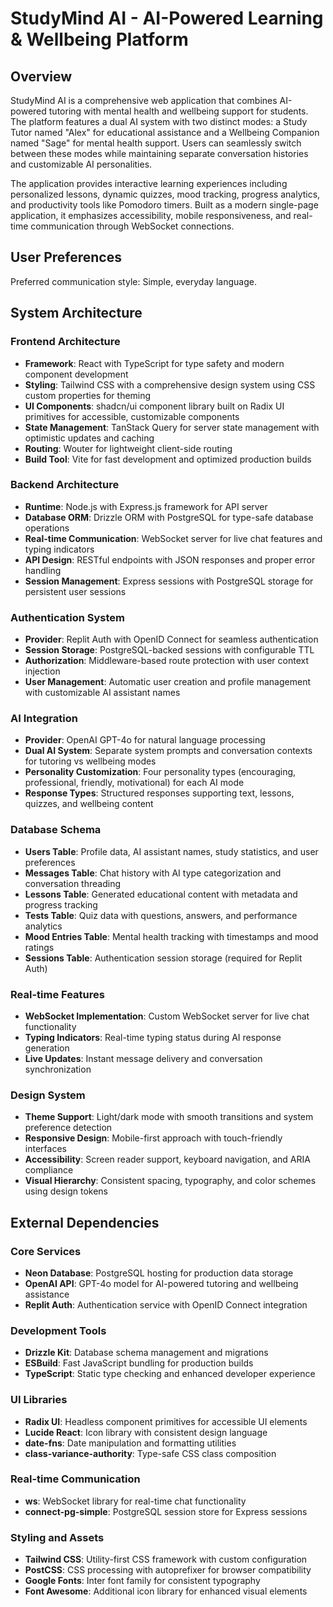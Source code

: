 # StudyMind AI - AI-Powered Learning & Wellbeing Platform

## Overview

StudyMind AI is a comprehensive web application that combines AI-powered tutoring with mental health and wellbeing support for students. The platform features a dual AI system with two distinct modes: a Study Tutor named "Alex" for educational assistance and a Wellbeing Companion named "Sage" for mental health support. Users can seamlessly switch between these modes while maintaining separate conversation histories and customizable AI personalities.

The application provides interactive learning experiences including personalized lessons, dynamic quizzes, mood tracking, progress analytics, and productivity tools like Pomodoro timers. Built as a modern single-page application, it emphasizes accessibility, mobile responsiveness, and real-time communication through WebSocket connections.

## User Preferences

Preferred communication style: Simple, everyday language.

## System Architecture

### Frontend Architecture
- **Framework**: React with TypeScript for type safety and modern component development
- **Styling**: Tailwind CSS with a comprehensive design system using CSS custom properties for theming
- **UI Components**: shadcn/ui component library built on Radix UI primitives for accessible, customizable components
- **State Management**: TanStack Query for server state management with optimistic updates and caching
- **Routing**: Wouter for lightweight client-side routing
- **Build Tool**: Vite for fast development and optimized production builds

### Backend Architecture
- **Runtime**: Node.js with Express.js framework for API server
- **Database ORM**: Drizzle ORM with PostgreSQL for type-safe database operations
- **Real-time Communication**: WebSocket server for live chat features and typing indicators
- **API Design**: RESTful endpoints with JSON responses and proper error handling
- **Session Management**: Express sessions with PostgreSQL storage for persistent user sessions

### Authentication System
- **Provider**: Replit Auth with OpenID Connect for seamless authentication
- **Session Storage**: PostgreSQL-backed sessions with configurable TTL
- **Authorization**: Middleware-based route protection with user context injection
- **User Management**: Automatic user creation and profile management with customizable AI assistant names

### AI Integration
- **Provider**: OpenAI GPT-4o for natural language processing
- **Dual AI System**: Separate system prompts and conversation contexts for tutoring vs wellbeing modes
- **Personality Customization**: Four personality types (encouraging, professional, friendly, motivational) for each AI mode
- **Response Types**: Structured responses supporting text, lessons, quizzes, and wellbeing content

### Database Schema
- **Users Table**: Profile data, AI assistant names, study statistics, and user preferences
- **Messages Table**: Chat history with AI type categorization and conversation threading
- **Lessons Table**: Generated educational content with metadata and progress tracking
- **Tests Table**: Quiz data with questions, answers, and performance analytics
- **Mood Entries Table**: Mental health tracking with timestamps and mood ratings
- **Sessions Table**: Authentication session storage (required for Replit Auth)

### Real-time Features
- **WebSocket Implementation**: Custom WebSocket server for live chat functionality
- **Typing Indicators**: Real-time typing status during AI response generation
- **Live Updates**: Instant message delivery and conversation synchronization

### Design System
- **Theme Support**: Light/dark mode with smooth transitions and system preference detection
- **Responsive Design**: Mobile-first approach with touch-friendly interfaces
- **Accessibility**: Screen reader support, keyboard navigation, and ARIA compliance
- **Visual Hierarchy**: Consistent spacing, typography, and color schemes using design tokens

## External Dependencies

### Core Services
- **Neon Database**: PostgreSQL hosting for production data storage
- **OpenAI API**: GPT-4o model for AI-powered tutoring and wellbeing assistance
- **Replit Auth**: Authentication service with OpenID Connect integration

### Development Tools
- **Drizzle Kit**: Database schema management and migrations
- **ESBuild**: Fast JavaScript bundling for production builds
- **TypeScript**: Static type checking and enhanced developer experience

### UI Libraries
- **Radix UI**: Headless component primitives for accessible UI elements
- **Lucide React**: Icon library with consistent design language
- **date-fns**: Date manipulation and formatting utilities
- **class-variance-authority**: Type-safe CSS class composition

### Real-time Communication
- **ws**: WebSocket library for real-time chat functionality
- **connect-pg-simple**: PostgreSQL session store for Express sessions

### Styling and Assets
- **Tailwind CSS**: Utility-first CSS framework with custom configuration
- **PostCSS**: CSS processing with autoprefixer for browser compatibility
- **Google Fonts**: Inter font family for consistent typography
- **Font Awesome**: Additional icon library for enhanced visual elements